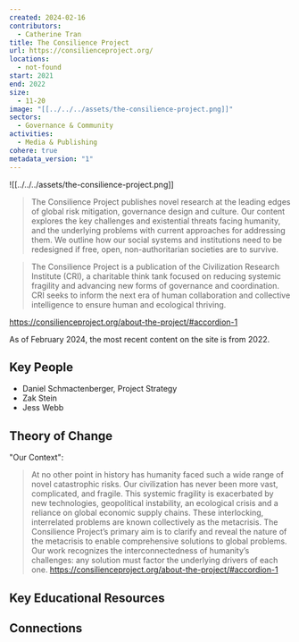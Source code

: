 ```yaml
---
created: 2024-02-16
contributors:
  - Catherine Tran
title: The Consilience Project
url: https://consilienceproject.org/
locations:
  - not-found
start: 2021
end: 2022
size:
  - 11-20
image: "[[../../../assets/the-consilience-project.png]]"
sectors:
  - Governance & Community
activities:
  - Media & Publishing
cohere: true
metadata_version: "1"
---
```

![[../../../assets/the-consilience-project.png]]


>The Consilience Project publishes novel research at the leading edges of global risk mitigation, governance design and culture. Our content explores the key challenges and existential threats facing humanity, and the underlying problems with current approaches for addressing them. We outline how our social systems and institutions need to be redesigned if free, open, non-authoritarian societies are to survive.

>The Consilience Project is a publication of the Civilization Research Institute (CRI), a charitable think tank focused on reducing systemic fragility and advancing new forms of governance and coordination. CRI seeks to inform the next era of human collaboration and collective intelligence to ensure human and ecological thriving.

https://consilienceproject.org/about-the-project/#accordion-1

As of February 2024, the most recent content on the site is from 2022. 

## Key People

- Daniel Schmactenberger, Project Strategy
- Zak Stein
- Jess Webb

## Theory of Change

"Our Context":
>At no other point in history has humanity faced such a wide range of novel catastrophic risks. Our civilization has never been more vast, complicated, and fragile. This systemic fragility is exacerbated by new technologies, geopolitical instability, an ecological crisis and a reliance on global economic supply chains. These interlocking, interrelated problems are known collectively as the metacrisis. The Consilience Project’s primary aim is to clarify and reveal the nature of the metacrisis to enable comprehensive solutions to global problems. Our work recognizes the interconnectedness of humanity’s challenges: any solution must factor the underlying drivers of each one.
https://consilienceproject.org/about-the-project/#accordion-1

## Key Educational Resources

## Connections










